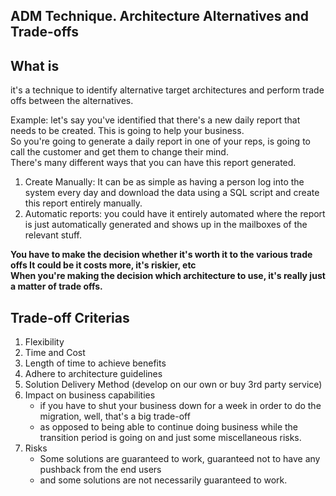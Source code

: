 ## ADM Technique. Architecture Alternatives and Trade-offs

## What is
it's a technique to identify alternative target architectures and perform trade offs between the alternatives.

Example: let's say you've identified that there's a new daily report that needs to be created. This is going to help your business.  
So you're going to generate a daily report in one of your reps, is going to call the customer and get them to change their mind.  
There's many different ways that you can have this report generated.
1. Create Manually: It can be as simple as having a person log into the system every day and download the data using a SQL script and create this report entirely manually.
2. Automatic reports: you could have it entirely automated where the report is just automatically generated and shows up in the mailboxes of the relevant stuff.

**You have to make the decision whether it's worth it to the various trade offs It could be it costs more, it's riskier, etc**  
**When you're making the decision which architecture to use, it's really just a matter of trade offs.**  

## Trade-off Criterias
1. Flexibility
2. Time and Cost
3. Length of time to achieve benefits
4. Adhere to architecture guidelines
5. Solution Delivery Method (develop on our own or buy 3rd party service)
6. Impact on business capabilities
   - if you have to shut your business down for a week in order to do the migration, well, that's a big trade-off
   - as opposed to being able to continue doing business while the transition period is going on and just some miscellaneous risks.
7. Risks
   - Some solutions are guaranteed to work, guaranteed not to have any pushback from the end users
   -  and some solutions are not necessarily guaranteed to work.
